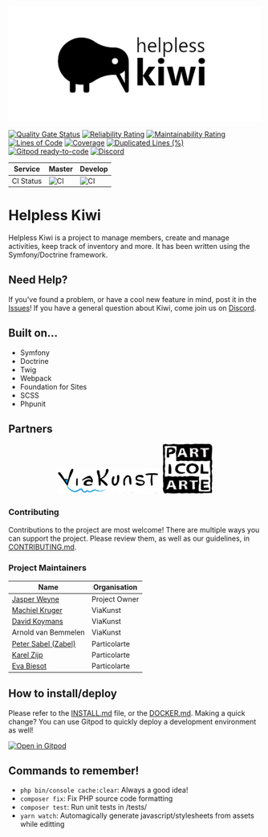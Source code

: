 <p align="center">
<img src="https://raw.githubusercontent.com/jasperweyne/helpless-kiwi/master/assets/image/readme-header.png" alt="helpless-kiwi" style="max-width:100%;">
</p>

[![Quality Gate Status](https://sonarcloud.io/api/project_badges/measure?project=jasperweyne_helpless-kiwi&metric=alert_status)](https://sonarcloud.io/dashboard?id=jasperweyne_helpless-kiwi) [![Reliability Rating](https://sonarcloud.io/api/project_badges/measure?project=jasperweyne_helpless-kiwi&metric=reliability_rating)](https://sonarcloud.io/dashboard?id=jasperweyne_helpless-kiwi) [![Maintainability Rating](https://sonarcloud.io/api/project_badges/measure?project=jasperweyne_helpless-kiwi&metric=sqale_rating)](https://sonarcloud.io/dashboard?id=jasperweyne_helpless-kiwi) [![Lines of Code](https://sonarcloud.io/api/project_badges/measure?project=jasperweyne_helpless-kiwi&metric=ncloc)](https://sonarcloud.io/dashboard?id=jasperweyne_helpless-kiwi) [![Coverage](https://sonarcloud.io/api/project_badges/measure?project=jasperweyne_helpless-kiwi&metric=coverage)](https://sonarcloud.io/dashboard?id=jasperweyne_helpless-kiwi) [![Duplicated Lines (%)](https://sonarcloud.io/api/project_badges/measure?project=jasperweyne_helpless-kiwi&metric=duplicated_lines_density)](https://sonarcloud.io/dashboard?id=jasperweyne_helpless-kiwi) [![Gitpod ready-to-code](https://img.shields.io/badge/Gitpod-ready--to--code-blue?logo=gitpod)](https://gitpod.io/#https://github.com/jasperweyne/helpless-kiwi) [![Discord](https://img.shields.io/discord/838843751509393458?label=discord&logo=discord)](https://discord.gg/4HUmvEnXn8)

| **Service** | **Master** | **Develop** |
|-------------|------------------------------------------------------------------------------------------|-------------------------------------------------------------------------------------------|
| CI Status | ![CI](https://github.com/jasperweyne/helpless-kiwi/workflows/CI/badge.svg?branch=master) | ![CI](https://github.com/jasperweyne/helpless-kiwi/workflows/CI/badge.svg?branch=develop) |

# Helpless Kiwi
Helpless Kiwi is a project to manage members, create and manage activities, keep
track of inventory and more. It has been written using the Symfony/Doctrine framework.

## Need Help?
If you've found a problem, or have a cool new feature in mind, post it in the
[Issues](https://github.com/jasperweyne/helpless-kiwi/issues)! If you have a
general question about Kiwi, come join us on [Discord](https://discord.gg/4HUmvEnXn8).

## Built on...
 - Symfony
 - Doctrine
 - Twig
 - Webpack
 - Foundation for Sites
 - SCSS
 - Phpunit

## Partners
<p align="center">
<a href="https://viakunst-utrecht.nl/"><img src="https://raw.githubusercontent.com/jasperweyne/helpless-kiwi/develop/assets/image/readme-viakunst.png" alt="viakunst" height="50px"></a>
<a href="https://particolarte.nl/"><img src="https://raw.githubusercontent.com/jasperweyne/helpless-kiwi/develop/assets/image/readme-particolarte.png" alt="particolarte" height="100px"></a>
</p>

### Contributing
Contributions to the project are most welcome! There are multiple ways you can
support the project. Please review them, as well as our guidelines, in
[CONTRIBUTING.md](CONTRIBUTING.md).

### Project Maintainers

| **Name**                                           | **Organisation** |
|----------------------------------------------------|------------------|
| [Jasper Weyne](https://github.com/jasperweyne/)    | Project Owner    |
| [Machiel Kruger](https://github.com/mkrugr)        | ViaKunst         |
| [David Koymans](https://github.com/DavidckPixel)   | ViaKunst         |
| Arnold van Bemmelen                                | ViaKunst         |
| [Peter Sabel (Zabel)](https://github.com/A-Daneel) | Particolarte     |
| [Karel Zijp](https://github.com/zpks)              | Particolarte     |
| [Eva Biesot](https://github.com/eeeevieb)          | Particolarte     |

## How to install/deploy
Please refer to the [INSTALL.md](INSTALL.md) file, or the [DOCKER.md](DOCKER.md). Making a quick change? You can use Gitpod to quickly deploy a development environment as well!

[![Open in Gitpod](https://gitpod.io/button/open-in-gitpod.svg)](https://gitpod.io/#https://github.com/jasperweyne/helpless-kiwi)

## Commands to remember!

 - ```php bin/console cache:clear```: Always a good idea!
 - ```composer fix```: Fix PHP source code formatting
 - ```composer test```: Run unit tests in /tests/
 - ```yarn watch```: Automagically generate javascript/stylesheets from assets while editting
